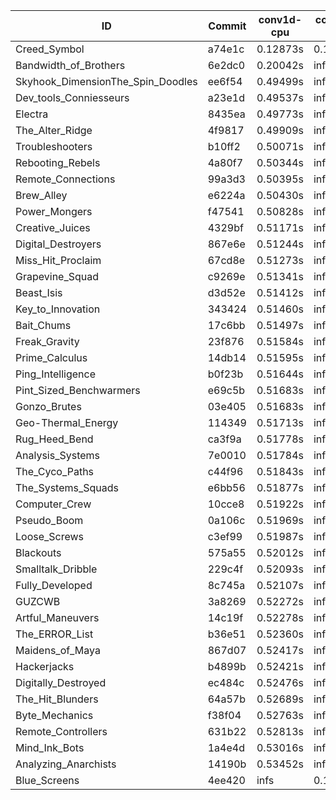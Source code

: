 |ID|Commit|conv1d-cpu|conv1d-gpu|DWSPConv2D-gpu|gemm-gpu|avg|
|-|-|-|-|-|-|-|
|Creed_Symbol|a74e1c|0.12873s|0.13926s|infs|1.86047s|infs|
|Bandwidth_of_Brothers|6e2dc0|0.20042s|infs|infs|2.39122s|infs|
|Skyhook_DimensionThe_Spin_Doodles|ee6f54|0.49499s|infs|infs|4.56783s|infs|
|Dev_tools_Conniesseurs|a23e1d|0.49537s|infs|infs|4.58459s|infs|
|Electra|8435ea|0.49773s|infs|infs|4.62418s|infs|
|The_Alter_Ridge|4f9817|0.49909s|infs|infs|4.56340s|infs|
|Troubleshooters|b10ff2|0.50071s|infs|infs|4.55628s|infs|
|Rebooting_Rebels|4a80f7|0.50344s|infs|infs|4.60502s|infs|
|Remote_Connections|99a3d3|0.50395s|infs|infs|4.58046s|infs|
|Brew_Alley|e6224a|0.50430s|infs|infs|4.57429s|infs|
|Power_Mongers|f47541|0.50828s|infs|infs|4.61472s|infs|
|Creative_Juices|4329bf|0.51171s|infs|infs|4.52889s|infs|
|Digital_Destroyers|867e6e|0.51244s|infs|infs|4.57925s|infs|
|Miss_Hit_Proclaim|67cd8e|0.51273s|infs|infs|4.61876s|infs|
|Grapevine_Squad|c9269e|0.51341s|infs|infs|4.57227s|infs|
|Beast_Isis|d3d52e|0.51412s|infs|infs|4.55190s|infs|
|Key_to_Innovation|343424|0.51460s|infs|infs|4.82932s|infs|
|Bait_Chums|17c6bb|0.51497s|infs|infs|4.61406s|infs|
|Freak_Gravity|23f876|0.51584s|infs|infs|4.59146s|infs|
|Prime_Calculus|14db14|0.51595s|infs|infs|4.57642s|infs|
|Ping_Intelligence|b0f23b|0.51644s|infs|infs|4.62704s|infs|
|Pint_Sized_Benchwarmers|e69c5b|0.51683s|infs|infs|4.54600s|infs|
|Gonzo_Brutes|03e405|0.51683s|infs|infs|4.64968s|infs|
|Geo-Thermal_Energy|114349|0.51713s|infs|infs|4.58160s|infs|
|Rug_Heed_Bend|ca3f9a|0.51778s|infs|infs|4.54999s|infs|
|Analysis_Systems|7e0010|0.51784s|infs|infs|4.59563s|infs|
|The_Cyco_Paths|c44f96|0.51843s|infs|infs|4.60797s|infs|
|The_Systems_Squads|e6bb56|0.51877s|infs|infs|4.60763s|infs|
|Computer_Crew|10cce8|0.51922s|infs|infs|4.61968s|infs|
|Pseudo_Boom|0a106c|0.51969s|infs|infs|4.54384s|infs|
|Loose_Screws|c3ef99|0.51987s|infs|infs|4.61088s|infs|
|Blackouts|575a55|0.52012s|infs|infs|4.56530s|infs|
|Smalltalk_Dribble|229c4f|0.52093s|infs|infs|4.52259s|infs|
|Fully_Developed|8c745a|0.52107s|infs|infs|4.55945s|infs|
|GUZCWB|3a8269|0.52272s|infs|infs|4.56275s|infs|
|Artful_Maneuvers|14c19f|0.52278s|infs|infs|4.56439s|infs|
|The_ERROR_List|b36e51|0.52360s|infs|infs|4.77721s|infs|
|Maidens_of_Maya|867d07|0.52417s|infs|infs|4.57650s|infs|
|Hackerjacks|b4899b|0.52421s|infs|infs|4.56538s|infs|
|Digitally_Destroyed|ec484c|0.52476s|infs|infs|4.57715s|infs|
|The_Hit_Blunders|64a57b|0.52689s|infs|infs|4.55468s|infs|
|Byte_Mechanics|f38f04|0.52763s|infs|infs|4.59297s|infs|
|Remote_Controllers|631b22|0.52813s|infs|infs|4.56854s|infs|
|Mind_Ink_Bots|1a4e4d|0.53016s|infs|infs|4.58630s|infs|
|Analyzing_Anarchists|14190b|0.53452s|infs|infs|4.57905s|infs|
|Blue_Screens|4ee420|infs|0.15045s|infs|4.51760s|infs|
